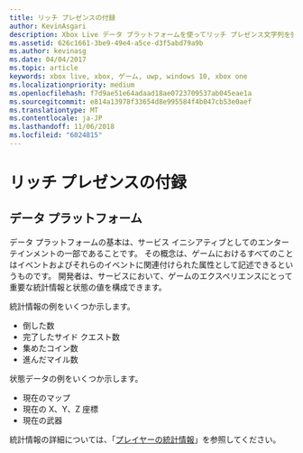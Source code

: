 ```yaml
---
title: リッチ プレゼンスの付録
author: KevinAsgari
description: Xbox Live データ プラットフォームを使ってリッチ プレゼンス文字列を強化する方法について説明します。
ms.assetid: 626c1661-3be9-49e4-a5ce-d3f5abd79a9b
ms.author: kevinasg
ms.date: 04/04/2017
ms.topic: article
keywords: xbox live, xbox, ゲーム, uwp, windows 10, xbox one
ms.localizationpriority: medium
ms.openlocfilehash: f7d9ae51e64adaad18ae0723709537ab045eae1a
ms.sourcegitcommit: e814a13978f33654d8e995584f4b047cb53e0aef
ms.translationtype: MT
ms.contentlocale: ja-JP
ms.lasthandoff: 11/06/2018
ms.locfileid: "6024815"
---
```

# <a name="rich-presence-appendix"></a>リッチ プレゼンスの付録

## <a name="data-platform"></a>データ プラットフォーム

データ プラットフォームの基本は、サービス イニシアティブとしてのエンターテインメントの一部であることです。 その概念は、ゲームにおけるすべてのことはイベントおよびそれらのイベントに関連付けられた属性として記述できるというものです。 開発者は、サービスにおいて、ゲームのエクスペリエンスにとって重要な統計情報と状態の値を構成できます。

統計情報の例をいくつか示します。

-   倒した数
-   完了したサイド クエスト数
-   集めたコイン数
-   進んだマイル数

状態データの例をいくつか示します。

-   現在のマップ
-   現在の X、Y、Z 座標
-   現在の武器

統計情報の詳細については、「[プレイヤーの統計情報](../../leaderboards-and-stats-2017/player-stats.md)」を参照してください。
